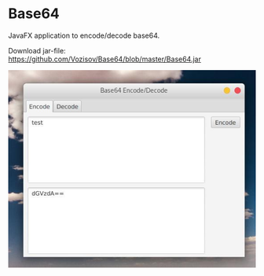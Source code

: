 # Base64
JavaFX application to encode/decode base64.

Download jar-file: https://github.com/Vozisov/Base64/blob/master/Base64.jar

![Image](https://github.com/Vozisov/Base64/blob/master/screen.jpg)
